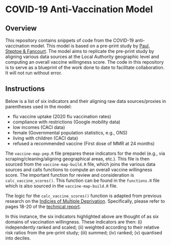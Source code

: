# COVID-19 Anti-Vaccination Model

## Overview

This repository contains snippets of code from the COVID-19 anti-vaccination model. This model is based on a pre-print study by [Paul, Steptoe & Fancourt](https://doi.org/10.1101/2020.10.21.20216218). The model aims to replicate the pre-print study by aligning various data sources at the Local Authority geographic level and computing an overall vaccine willingness score. The code in this repository is to serve as a blueprint of the work done to date to facilitate collaboration. It will not run without error.

## Instructions

Below is a list of six indicators and their aligning raw data sources/proxies in parentheses used in the model:

-   flu vaccine uptake (2020 flu vaccination rates)
-   compliance with restrictions (Google mobility data)
-   low incomes (CACI data)
-   female (Governmental population statistics, e.g., ONS)
-   living with children (CACI data)
-   refused a recommended vaccine (First dose of MMR at 24 months)

The `vaccine-map-pep.R` file prepares these indicators for the model (e.g., via scraping/cleaning/aligning geographical areas, etc.). This file is then sourced from the `vaccine-map-build.R` file, which joins the various data sources and calls functions to compute an overall vaccine willingness score. The important function for review and consideration is `calc_vaccine_scores()`. This function can be found in the `functions.R` file which is also sourced in the `vaccine-map-build.R` file.

The logic for the `calc_vaccine_scores()` function is adapted from previous research on the [Indicies of Multiple Deprivation](https://www.gov.uk/government/statistics/english-indices-of-deprivation-2019). Specifically, please refer to pages 18-20 of the [technical report](https://assets.publishing.service.gov.uk/government/uploads/system/uploads/attachment_data/file/833951/IoD2019_Technical_Report.pdf).

In this instance, the six indicators highlighted above are thought of as six domains of vaccination willingness. These indicators are then: (i) independently ranked and scaled; (ii) weighted according to their relative risk ratios from the pre-print study; (iii) summed; (iv) ranked; (v) quantised into deciles.
